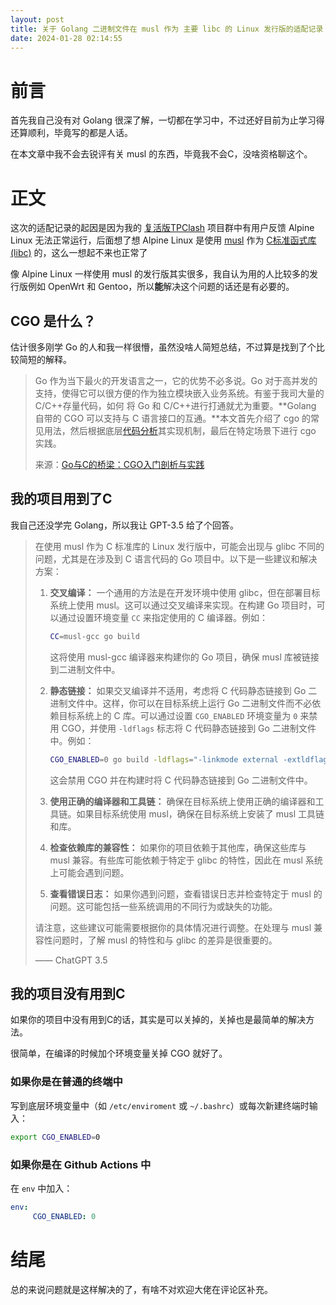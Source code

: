 ```yaml
---
layout: post
title: 关于 Golang 二进制文件在 musl 作为 主要 libc 的 Linux 发行版的适配记录
date: 2024-01-28 02:14:55
---
```


# 前言

首先我自己没有对 Golang 很深了解，一切都在学习中，不过还好目前为止学习得还算顺利，毕竟写的都是人话。

在本文章中我不会去锐评有关 musl 的东西，毕竟我不会C，没啥资格聊这个。

# 正文

这次的适配记录的起因是因为我的 [复活版TPClash](https://github.com/QingNetwork/tpclash/) 项目群中有用户反馈 Alpine Linux 无法正常运行，后面想了想 Alpine Linux 是使用 [musl](https://zh.wikipedia.org/wiki/Musl) 作为 [C标准函式库(libc)](https://zh.wikipedia.org/wiki/C%E6%A8%99%E6%BA%96%E5%87%BD%E5%BC%8F%E5%BA%AB) 的，这么一想起不来也正常了

像 Alpine Linux 一样使用 musl 的发行版其实很多，我自认为用的人比较多的发行版例如 OpenWrt 和 Gentoo，所以**能**解决这个问题的话还是有必要的。

## CGO 是什么？

估计很多刚学 Go 的人和我一样很懵，虽然没啥人简短总结，不过算是找到了个比较简短的解释。

> Go 作为当下最火的开发语言之一，它的优势不必多说。Go 对于高并发的支持，使得它可以很方便的作为独立模块嵌入业务系统。有鉴于我司大量的 C/C++存量代码，如何 将 Go 和 C/C++进行打通就尤为重要。**Golang 自带的 CGO 可以支持与 C 语言接口的互通。**本文首先介绍了 cgo 的常见用法，然后根据底层[代码分析](https://cloud.tencent.com/product/tcap?from_column=20065&from=20065)其实现机制，最后在特定场景下进行 cgo 实践。
>
> 来源：[Go与C的桥梁：CGO入门剖析与实践](https://cloud.tencent.com/developer/article/1786332)

## 我的项目用到了C

我自己还没学完 Golang，所以我让 GPT-3.5 给了个回答。

> 在使用 musl 作为 C 标准库的 Linux 发行版中，可能会出现与 glibc 不同的问题，尤其是在涉及到 C 语言代码的 Go 项目中。以下是一些建议和解决方案：
>
> 1. **交叉编译：** 一个通用的方法是在开发环境中使用 glibc，但在部署目标系统上使用 musl。这可以通过交叉编译来实现。在构建 Go 项目时，可以通过设置环境变量 `CC` 来指定使用的 C 编译器。例如：
>
>     ```bash
>     CC=musl-gcc go build
>     ```
>
>     这将使用 musl-gcc 编译器来构建你的 Go 项目，确保 musl 库被链接到二进制文件中。
>
> 2. **静态链接：** 如果交叉编译并不适用，考虑将 C 代码静态链接到 Go 二进制文件中。这样，你可以在目标系统上运行 Go 二进制文件而不必依赖目标系统上的 C 库。可以通过设置 `CGO_ENABLED` 环境变量为 `0` 来禁用 CGO，并使用 `-ldflags` 标志将 C 代码静态链接到 Go 二进制文件中。例如：
>
>     ```bash
>     CGO_ENABLED=0 go build -ldflags="-linkmode external -extldflags -static"
>     ```
>
>     这会禁用 CGO 并在构建时将 C 代码静态链接到 Go 二进制文件中。
>
> 3. **使用正确的编译器和工具链：** 确保在目标系统上使用正确的编译器和工具链。如果目标系统使用 musl，确保在目标系统上安装了 musl 工具链和库。
>
> 4. **检查依赖库的兼容性：** 如果你的项目依赖于其他库，确保这些库与 musl 兼容。有些库可能依赖于特定于 glibc 的特性，因此在 musl 系统上可能会遇到问题。
>
> 5. **查看错误日志：** 如果你遇到问题，查看错误日志并检查特定于 musl 的问题。这可能包括一些系统调用的不同行为或缺失的功能。
>
> 请注意，这些建议可能需要根据你的具体情况进行调整。在处理与 musl 兼容性问题时，了解 musl 的特性和与 glibc 的差异是很重要的。
>
> —— ChatGPT 3.5

## 我的项目没有用到C

如果你的项目中没有用到C的话，其实是可以关掉的，关掉也是最简单的解决方法。

很简单，在编译的时候加个环境变量关掉 CGO 就好了。

### 如果你是在普通的终端中

写到底层环境变量中（如 `/etc/enviroment` 或 `~/.bashrc`）或每次新建终端时输入：

```bash
export CGO_ENABLED=0
```

### 如果你是在 Github Actions 中

在 `env` 中加入：

```yaml
env:
     CGO_ENABLED: 0
```

# 结尾

总的来说问题就是这样解决的了，有啥不对欢迎大佬在评论区补充。

